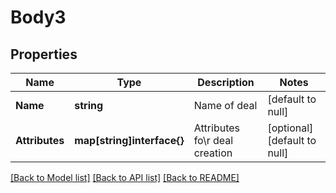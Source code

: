 # Body3

## Properties
Name | Type | Description | Notes
------------ | ------------- | ------------- | -------------
**Name** | **string** | Name of deal | [default to null]
**Attributes** | **map[string]interface{}** | Attributes fo\\r deal creation | [optional] [default to null]

[[Back to Model list]](../README.md#documentation-for-models) [[Back to API list]](../README.md#documentation-for-api-endpoints) [[Back to README]](../README.md)


